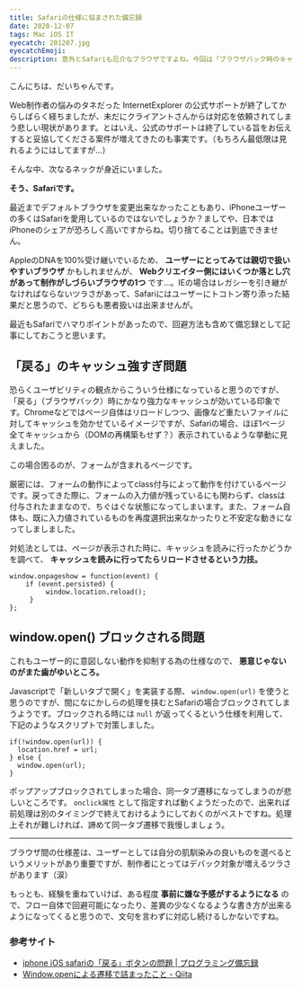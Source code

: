 ```yaml
---
title: Safariの仕様に悩まされた備忘録
date: 2020-12-07
tags: Mac iOS IT
eyecatch: 201207.jpg
eyecatchEmoji:
description: 意外とSafariも厄介なブラウザですよね。今回は「ブラウザバック時のキャッシュ強すぎ問題」「ポップアップブロック強すぎ問題」の回避方法を備忘録としてまとめました。
---
```


こんにちは、だいちゃんです。

Web制作者の悩みのタネだった InternetExplorer の公式サポートが終了してからしばらく経ちましたが、未だにクライアントさんからは対応を依頼されてしまう悲しい現状があります。とはいえ、公式のサポートは終了している旨をお伝えすると妥協してくださる案件が増えてきたのも事実です。（もちろん最低限は見れるようにはしてますが...）

そんな中、次なるネックが身近にいました。

**そう、Safariです。**

最近までデフォルトブラウザを変更出来なかったこともあり、iPhoneユーザーの多くはSafariを愛用しているのではないでしょうか？ましてや、日本ではiPhoneのシェアが恐ろしく高いですからね。切り捨てることは到底できません。

AppleのDNAを100%受け継いでいるため、 **ユーザーにとってみては親切で扱いやすいブラウザ** かもしれませんが、 **Webクリエイター側にはいくつか落とし穴があって制作がしづらいブラウザの1つ** です...。IEの場合はレガシーを引き継がなければならないツラさがあって、Safariにはユーザーにトコトン寄り添った結果だと思うので、どちらも悪者扱いは出来ませんが。

最近もSafariでハマりポイントがあったので、回避方法も含めて備忘録として記事にしておこうと思います。

## 「戻る」のキャッシュ強すぎ問題

恐らくユーザビリティの観点からこういう仕様になっていると思うのですが、「戻る」（ブラウザバック）時にかなり強力なキャッシュが効いている印象です。Chromeなどではページ自体はリロードしつつ、画像など重たいファイルに対してキャッシュを効かせているイメージですが、Safariの場合、ほぼ1ページ全てキャッシュから（DOMの再構築もせず？）表示されているような挙動に見えました。

この場合困るのが、フォームが含まれるページです。

厳密には、フォームの動作によってclass付与によって動作を付けているページです。戻ってきた際に、フォームの入力値が残っているにも関わらず、classは付与されたままなので、ちぐはぐな状態になってしまいます。また、フォーム自体も、既に入力値されているものを再度選択出来なかったりと不安定な動きになってしましました。

対処法としては、ページが表示された時に、キャッシュを読みに行ったかどうかを調べて、 **キャッシュを読みに行ってたらリロードさせるという力技。**

```
window.onpageshow = function(event) {
    if (event.persisted) {
         window.location.reload();
     }
};
```

## window.open() ブロックされる問題

これもユーザー的に意図しない動作を抑制する為の仕様なので、 **悪意じゃないのがまた歯がゆいところ。**

Javascriptで「新しいタブで開く」を実装する際、 `window.open(url)` を使うと思うのですが、間になにかしらの処理を挟むとSafariの場合ブロックされてしまうようです。ブロックされる時には `null` が返ってくるという仕様を利用して、下記のようなスクリプトで対策しました。

```
if(!window.open(url)) {
  location.href = url;
} else {
  window.open(url);
}
```

ポップアップブロックされてしまった場合、同一タブ遷移になってしまうのが悲しいところです。 `onclick属性` として指定すれば動くようだったので、出来れば前処理は別のタイミングで終えておけるようにしておくのがベストですね。処理上それが難しければ、諦めて同一タブ遷移で我慢しましょう。

-----

ブラウザ間の仕様差は、ユーザーとしては自分の肌馴染みの良いものを選べるというメリットがあり重要ですが、制作者にとってはデバック対象が増えるツラさがあります（涙）

もっとも、経験を重ねていけば、ある程度 **事前に嫌な予感がするようになる** ので、フロー自体で回避可能になったり、差異の少なくなるような書き方が出来るようになってくると思うので、文句を言わずに対応し続けるしかないですね。


### 参考サイト

* [iphone iOS safariの「戻る」ボタンの問題 | プログラミング備忘録](https://stray-light.info/wp/ios-safari-backbutton/#toc3)
* [Window.openによる遷移で詰まったこと - Qiita](https://qiita.com/chelcat3/items/b46061d90b6675c34a67)
